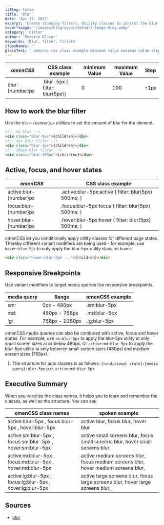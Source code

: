 ```yaml
---
isBlog: false
title: 'Blur'
date: 'Apr 12. 2022'
excerpt: 'Create stunning filters. Utility classes to control the blur.'
cover*image: '/images/blog/cover/default-Image-blog.webp'
category: 'Filter'
author: 'Severin Glaser'
keywords: 'Blur, filter, filters'
classNames: ''
plainText: ' omencss css class example minimum value maximum value step blur number px blur-5px filter: blur 5px 0 100 +1px how to work the blur filter use the `blur number px` utilities to set the amount of blur for the element  active focus and hover states omencss css class example active:blur number px active :blur-5px:active filter: blur 5px 500ms; focus:blur number px focus :blur-5px:focus filter: blur 5px 500ms; hover:blur number px hover :blur-5px:hover filter: blur 5px 500ms; omencss let you conditionally apply utility classes for different page states thereby different variant modifiers are being used for example use `hover:blur-5px` to only apply the blur-5px utility class on hover  responsive breakpoints use variant modifiers to target media queries like responsive breakpoints media query range omencss example sm: 0px 480px sm:blur-5px md: 480px 768px md:blur-5px lg: 768px 1080px lg:blur-5px omencss media queries can also be combined with active focus and hover states for example use `sm:blur-5px` to apply the blur-5px utility at only small screen sizes at or below 480px or `active:md:blur-5px` to apply the blur-5px utility at only between small screen sizes 480px and medium screen sizes 768px 1 the structure for auto classes is as follows: ` conditional state : media query :blur-5px` p e `active:md:blur-5px` executive summary when you vocalize the class names it helps you to learn and remember the classes as well as the structure you can say: omencss class names spoken example active:blur-5px focus:blur-5px hover:blur-5px active blur focus blur hover blur active:sm:blur-5px focus:sm:blur-5px hover:sm:blur-5px active small screens blur focus small screens blur hover small screens blur active:md:blur-5px focus:md:blur-5px hover:md:blur-5px active medium screens blur focus medium screens blur hover medium screens blur active:lg:blur-5px focus:lg:blur-5px hover:lg:blur-5px active large screens blur focus large screens blur hover large screens blur sources blur https: developer mozilla org en-us docs web css filter-function blur '
---
```


| _omenCSS_       | CSS class example              | minimum Value | maximum Value | Step |
| --------------- | ------------------------------ | ------------- | ------------- | ---- |
| blur-{number}px | .blur-5px { filter: blur(5px)} | 0             | 100           | +1px |

## How to work the blur filter

Use the `blur-{number}px` utilities to set the amount of blur for the element.

```html
<!-- no blur -->
<div class="blur-0px">{children}</div>
<!-- 1px blur filter -->
<div class="blur-1px">{children}</div>
<!-- 100px blur filter -->
<div class="blur-100px">{children}</div>
```

## Active, focus, and hover states

| _omenCSS_              | CSS class example                                     |
| ---------------------- | ----------------------------------------------------- |
| active:blur-{number}px | .active\:blur-5px:active { filter: blur(5px) 500ms; } |
| focus:blur-{number}px  | .focus\:blur-5px:focus { filter: blur(5px) 500ms; }   |
| hover:blur-{number}px  | .hover\:blur-5px:hover { filter: blur(5px) 500ms; }   |

omenCSS let you conditionally apply utility classes for different page states. Thereby different variant modifiers are being used - for example, use `hover:blur-5px` to only apply the blur-5px utility class on hover.

```html
<div class="hover:blur-5px ...">{children}</div>
```

## Responsive Breakpoints

Use variant modifiers to target media queries like responsive breakpoints.

| media query | Range          | omenCSS example |
| ----------- | -------------- | --------------- |
| sm:         | 0px - 480px    | .sm:blur-5px    |
| md:         | 480px - 768px  | .md:blur-5px    |
| lg:         | 768px - 1080px | .lg:blur-5px    |

omenCSS media queries can also be combined with active, focus and hover states. For example, use `sm:blur-5px` to apply the blur-5px utility at only small screen sizes at or below 480px. Or `active:md:blur-5px` to apply the blur-5px utility at only between small screen sizes (480px) and medium screen sizes (768px).

1. The structure for auto classes is as follows: `{conditional state}:{media query}:blur-5px` p.e. `active:md:blur-5px`

## Executive Summary

When you vocalize the class names, it helps you to learn and remember the classes, as well as the structure. You can say:

| omenCSS class names                                        | spoken example                                                                    |
| ---------------------------------------------------------- | --------------------------------------------------------------------------------- |
| active:blur-5px , focus:blur-5px , hover:blur-5px          | active blur, focus blur, hover blur                                               |
| active:sm:blur-5px , focus:sm:blur-5px , hover:sm:blur-5px | active small screens blur, focus small screens blur, hover small screens blur,    |
| active:md:blur-5px , focus:md:blur-5px , hover:md:blur-5px | active medium screens blur, focus medium screens blur, hover medium screens blur, |
| active:lg:blur-5px , focus:lg:blur-5px , hover:lg:blur-5px | active large screens blur, focus large screens blur, hover large screens blur,    |

## Sources

- [blur](https://developer.mozilla.org/en-US/docs/Web/CSS/filter-function/blur)
